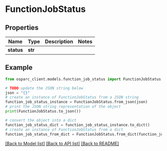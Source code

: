 # FunctionJobStatus


## Properties

Name | Type | Description | Notes
------------ | ------------- | ------------- | -------------
**status** | **str** |  | 

## Example

```python
from osparc_client.models.function_job_status import FunctionJobStatus

# TODO update the JSON string below
json = "{}"
# create an instance of FunctionJobStatus from a JSON string
function_job_status_instance = FunctionJobStatus.from_json(json)
# print the JSON string representation of the object
print(FunctionJobStatus.to_json())

# convert the object into a dict
function_job_status_dict = function_job_status_instance.to_dict()
# create an instance of FunctionJobStatus from a dict
function_job_status_from_dict = FunctionJobStatus.from_dict(function_job_status_dict)
```
[[Back to Model list]](../README.md#documentation-for-models) [[Back to API list]](../README.md#documentation-for-api-endpoints) [[Back to README]](../README.md)


